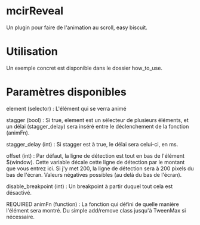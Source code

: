 # mcirReveal
Un plugin pour faire de l'animation au scroll, easy biscuit.

# Utilisation
Un exemple concret est disponible dans le dossier how_to_use.

# Paramètres disponibles

element (selector) : L'élément qui se verra animé

stagger (bool) : Si true, element est un sélecteur de plusieurs éléments, et un délai (stagger_delay) sera inséré entre le déclenchement de la fonction (animFn).

stagger_delay (int) : Si stagger est à true, le délai sera celui-ci, en ms.

offset (int) : Par défaut, la ligne de détection est tout en bas de l'élément $(window). Cette variable décale cette ligne de détection par le montant que vous entrez ici. Si j'y met 200, la ligne de détection sera à 200 pixels du bas de l'écran. Valeurs négatives possibles (au delà du bas de l'écran).

disable_breakpoint (int) : Un breakpoint à partir duquel tout cela est désactivé.

REQUIRED animFn (function) : La fonction qui défini de quelle manière l'élément sera montré. Du simple add/remove class jusqu'à TweenMax si nécessaire.